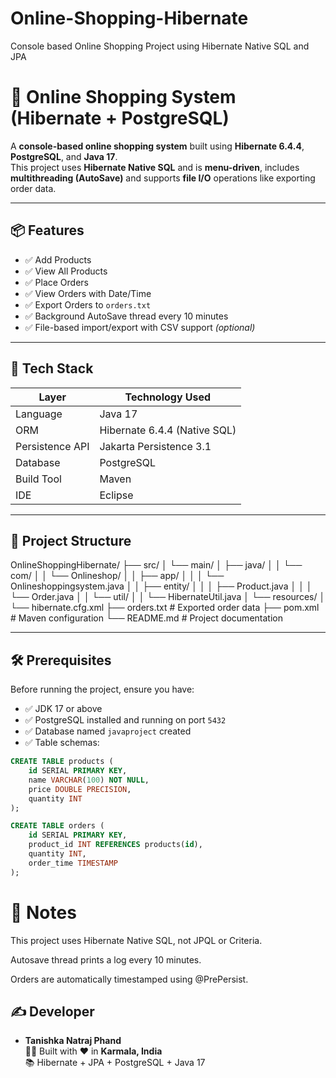 # Online-Shopping-Hibernate
Console based Online Shopping Project using Hibernate Native SQL and JPA
# 🛒 Online Shopping System (Hibernate + PostgreSQL)

A **console-based online shopping system** built using **Hibernate 6.4.4**, **PostgreSQL**, and **Java 17**.  
This project uses **Hibernate Native SQL** and is **menu-driven**, includes **multithreading (AutoSave)** and supports **file I/O** operations like exporting order data.

---

## 📦 Features

- ✅ Add Products
- ✅ View All Products
- ✅ Place Orders
- ✅ View Orders with Date/Time
- ✅ Export Orders to `orders.txt`
- ✅ Background AutoSave thread every 10 minutes
- ✅ File-based import/export with CSV support *(optional)*

---

## 🧰 Tech Stack

| Layer            | Technology Used              |
|------------------|------------------------------|
| Language         | Java 17                      |
| ORM              | Hibernate 6.4.4 (Native SQL) |
| Persistence API  | Jakarta Persistence 3.1      |
| Database         | PostgreSQL                   |
| Build Tool       | Maven                        |
| IDE              | Eclipse                      |

---

## 📂 Project Structure
OnlineShoppingHibernate/
├── src/
│   └── main/
│       ├── java/
│       │   └── com/
│       │       └── Onlineshop/
│       │           ├── app/
│       │           │   └── Onlineshoppingsystem.java
│       │           ├── entity/
│       │           │   ├── Product.java
│       │           │   └── Order.java
│       │           └── util/
│       │               └── HibernateUtil.java
│       └── resources/
│           └── hibernate.cfg.xml
├── orders.txt                # Exported order data
├── pom.xml                   # Maven configuration
└── README.md                 # Project documentation

---

## 🛠️ Prerequisites

Before running the project, ensure you have:

- ✅ JDK 17 or above
- ✅ PostgreSQL installed and running on port `5432`
- ✅ Database named `javaproject` created
- ✅ Table schemas:
 
```sql
CREATE TABLE products (
    id SERIAL PRIMARY KEY,
    name VARCHAR(100) NOT NULL,
    price DOUBLE PRECISION,
    quantity INT
);

CREATE TABLE orders (
    id SERIAL PRIMARY KEY,
    product_id INT REFERENCES products(id),
    quantity INT,
    order_time TIMESTAMP
);  
```
# 🧠 Notes
This project uses Hibernate Native SQL, not JPQL or Criteria.

Autosave thread prints a log every 10 minutes.

Orders are automatically timestamped using @PrePersist.

## ✍️ Developer

- **Tanishka Natraj Phand**  
  👩‍💻 Built with ❤️ in **Karmala, India**  
  📚 Hibernate + JPA + PostgreSQL + Java 17  

